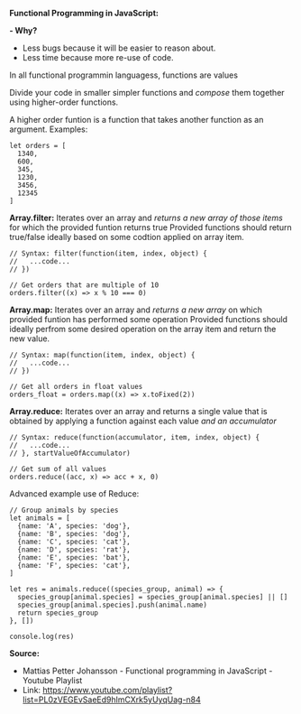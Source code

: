 **Functional Programming in JavaScript:**

**- Why?**
  - Less bugs because it will be easier to reason about.
  - Less time because more re-use of code.

In all functional programmin languagess, functions are values

Divide your code in smaller simpler functions and *compose* them together using higher-order functions.

A higher order funtion is a function that takes another function as an argument.
Examples:

    let orders = [
      1340,
      600,
      345,
      1230,
      3456,
      12345
    ]

**Array.filter:** Iterates over an array and *returns a new array of those items* for which the provided funtion returns true
    Provided functions should return true/false ideally based on some codtion applied on array item.

    // Syntax: filter(function(item, index, object) {
    //   ...code...
    // })

    // Get orders that are multiple of 10
    orders.filter((x) => x % 10 === 0)


**Array.map:** Iterates over an array and *returns a new array* on which provided funtion has performed some operation
    Provided functions should ideally perfrom some desired operation on the array item and return the new value.

    // Syntax: map(function(item, index, object) {
    //   ...code...
    // })

    // Get all orders in float values
    orders_float = orders.map((x) => x.toFixed(2))

**Array.reduce:** Iterates over an array and returns a single value that is obtained by applying a function against each value *and an accumulator*

    // Syntax: reduce(function(accumulator, item, index, object) {
    //   ...code...
    // }, startValueOfAccumulator)

    // Get sum of all values
    orders.reduce((acc, x) => acc + x, 0)

  Advanced example use of Reduce:

    // Group animals by species
    let animals = [
      {name: 'A', species: 'dog'},
      {name: 'B', species: 'dog'},
      {name: 'C', species: 'cat'},
      {name: 'D', species: 'rat'},
      {name: 'E', species: 'bat'},
      {name: 'F', species: 'cat'},
    ]

    let res = animals.reduce((species_group, animal) => {
      species_group[animal.species] = species_group[animal.species] || []
      species_group[animal.species].push(animal.name)
      return species_group
    }, [])

    console.log(res)

**Source:**
- Mattias Petter Johansson - Functional programming in JavaScript - Youtube Playlist
- Link: https://www.youtube.com/playlist?list=PL0zVEGEvSaeEd9hlmCXrk5yUyqUag-n84
